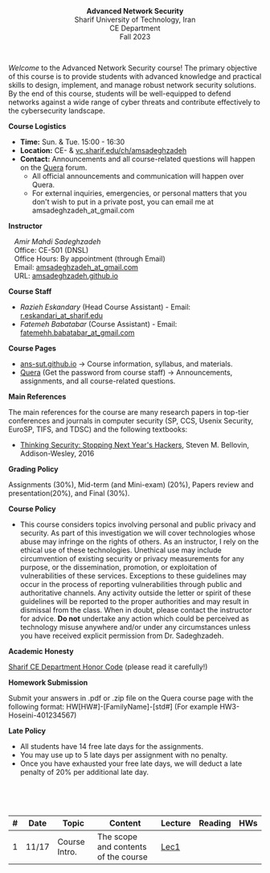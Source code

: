 <center><b>Advanced Network Security</b></center>
<center>Sharif University of Technology, Iran</center>
<center>CE Department</center>
<center>Fall 2023</center>


&nbsp;&nbsp;&nbsp;


_Welcome_ to the Advanced Network Security course! The primary objective of this course is to provide students with advanced knowledge and practical skills to design, implement, and manage robust network security solutions. By the end of this course, students will be well-equipped to defend networks against a wide range of cyber threats and contribute effectively to the cybersecurity landscape.



**Course Logistics**

   * **Time:** Sun. & Tue. 15:00 - 16:30
   * **Location:** CE- & [vc.sharif.edu/ch/amsadeghzadeh](https://vc.sharif.edu/ch/amsadeghzadeh)
   * **Contact:** Announcements and all course-related questions will happen on the [Quera](https://quera.org/course/add_to_course/course/14903/) forum. 
     * All official announcements and communication will happen over Quera.
     * For external inquiries, emergencies, or personal matters that you don't wish to put in a private post, you can email me at amsadeghzadeh_at_gmail.com



**Instructor**

&nbsp;&nbsp;&nbsp;_Amir Mahdi Sadeghzadeh_  
&nbsp;&nbsp;&nbsp;Office: CE-501 (DNSL)  
&nbsp;&nbsp;&nbsp;Office Hours: By appointment (through Email)  
&nbsp;&nbsp;&nbsp;Email: [amsadeghzadeh_at_gmail.com](mailto:amsadeghzadeh_at_gmail.com)  
&nbsp;&nbsp;&nbsp;URL: [amsadeghzadeh.github.io](https://amsadeghzadeh.github.io)  



**Course Staff**

* _Razieh Eskandary_ (Head Course Assistant) - Email: [r.eskandari_at_sharif.edu](mailto:r.eskandari@sharif.edu )
* _Fatemeh Babatabar_ (Course Assistant) - Email: [fatemehh.babatabar_at_gmail.com](mailto:fatemehh.babatabar@gmail.com)




**Course Pages** 

* [ans-sut.github.io](ans-sut.github.io) -> Course information, syllabus, and materials.
* [Quera](https://quera.org/course/add_to_course/course/14903/) (Get the password from course staff) -> Announcements, assignments, and all course-related questions.



**Main References** 

The main references for the course are many research papers in top-tier conferences and journals in computer security (SP, CCS, Usenix Security, EuroSP, TIFS, and TDSC) and the following textbooks:

-   [Thinking Security: Stopping Next Year's Hackers](http://www.informit.com/store/thinking-security-stopping-next-years-hackers-9780134277547), Steven M. Bellovin, Addison-Wesley, 2016




**Grading Policy**

Assignments (30%), Mid-term (and Mini-exam) (20%), Papers review and presentation(20%), and Final (30%).



**Course Policy**

-   This course considers topics involving personal and public privacy
    and security. As part of this investigation we will cover
    technologies whose abuse may infringe on the rights of others. As an
    instructor, I rely on the ethical use of these technologies.
    Unethical use may include circumvention of existing security or
    privacy measurements for any purpose, or the dissemination,
    promotion, or exploitation of vulnerabilities of these services.
    Exceptions to these guidelines may occur in the process of reporting
    vulnerabilities through public and authoritative channels. Any
    activity outside the letter or spirit of these guidelines will be
    reported to the proper authorities and may result in dismissal from
    the class. When in doubt, please contact the instructor for advice. **Do not**
    undertake any action which could be perceived as technology misuse
    anywhere and/or under any circumstances unless you have received
    explicit permission from Dr. Sadeghzadeh.



**Academic Honesty** 

[Sharif CE Department Honor Code](https://wiki.ce.sharif.edu/%D8%A2%DB%8C%DB%8C%D9%86_%D9%86%D8%A7%D9%85%D9%87/%D8%A2%D8%AF%D8%A7%D8%A8_%D9%86%D8%A7%D9%85%D9%87_%D8%A7%D9%86%D8%AC%D8%A7%D9%85_%D8%AA%D9%85%D8%B1%DB%8C%D9%86_%D9%87%D8%A7%DB%8C_%D8%AF%D8%B1%D8%B3%DB%8C) (please read it carefully!)



**Homework Submission**

Submit your answers in .pdf or .zip file on the Quera course page with the following format:
HW[HW#]-[FamilyName]-[std#] (For example HW3-Hoseini-401234567)



**Late Policy**

* All students have 14 free late days for the assignments.
* You may use up to 5 late days per assignment with no penalty.
* Once you have exhausted your free late days, we will deduct a late penalty of 20% per additional late day.


&nbsp;&nbsp;&nbsp;

&nbsp;&nbsp;&nbsp;

| # | Date  | Topic             | Content                                    | Lecture | Reading                                                                                                                                                                                                                                                                               | HWs |
|---|-------|-------------------|--------------------------------------------|---------|---------------------------------------------------------------------------------------------------------------------------------------------------------------------------------------------------------------------------------------------------------------------------------------|-----|
| 1 | 11/17 | Course Intro.     | The scope and contents of the course       | [Lec1]()    |                                                                                                                                                                         |     |

